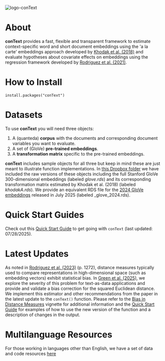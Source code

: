 ![logo-conText](https://user-images.githubusercontent.com/6556873/138291456-5dd454d2-b37c-478a-8e37-6b2b4c20710e.jpeg)

# About

**conText** provides a fast, flexible and transparent framework to estimate context-specific word and short document embeddings using the 'a la carte' embeddings approach developed by [Khodak et al. (2018)](https://arxiv.org/abs/1805.05388) and evaluate hypotheses about covariate effects on embeddings using the regression framework developed by [Rodriguez et al. (2021)](https://github.com/prodriguezsosa/EmbeddingRegression).

# How to Install

`install.packages("conText")`

# Datasets

To use **conText** you will need three objects: 

1. A (quanteda) **corpus** with the documents and corresponding document variables you want to evaluate.
2. A set of (GloVe) **pre-trained embeddings**.
3. A **transformation matrix** specific to the pre-trained embeddings.

**conText** includes sample objects for all three but keep in mind these are just meant to illustrate function implementations. In [this Dropbox folder](https://www.dropbox.com/sh/jsyrag7opfo7l7i/AAB1z7tumLuKihGu2-FDmhmKa?dl=0) we have included the raw versions of these objects including the full Stanford GloVe 300-dimensional embeddings (labeled _glove.rds_) and its corresponding transformation matrix estimated by Khodak et al. (2018) (labeled _khodakA.rds_). We provide an equivalent RDS file for the [2024 GloVe embeddings](https://nlp.stanford.edu/projects/glove/) released in July 2025 (labeled _glove_2024.rds).

# Quick Start Guides

Check out this [Quick Start Guide](https://github.com/prodriguezsosa/conText/blob/master/vignettes/quickstart.md) to get going with `conText` (last updated: 07/28/2025).

# Latest Updates

As noted in [Rodriguez et al. (2023)](https://www.cambridge.org/core/journals/american-political-science-review/article/embedding-regression-models-for-contextspecific-description-and-inference/4C90013E5C714C8483ED95CC699022FB) (p. 1272), distance measures typically used to compare representations in high-dimensional space (such as embedding vectors) exhibit statistical bias. In [Green et al. (2025)](https://www.cambridge.org/core/journals/political-analysis/article/measuring-distances-in-high-dimensional-spaces/88126F4A48F121387D249C1856C3665B), we explore the severity of this problem for text-as-data applications and provide and validate a bias correction for the squared Euclidean distance. We implement this estimator and other recommendations from the paper in the latest update to the `conText()` function. Please refer to the [Bias in Distance Measures](https://github.com/prodriguezsosa/conText/blob/master/updates/bias_in_distance_measures.md) vignette for additional information and the [Quick Start Guide](https://github.com/prodriguezsosa/conText/blob/master/vignettes/quickstart.md) for examples of how to use the new version of the function and a description of changes in the output.

# Multilanguage Resources

For those working in languages other than English, we have a set of data and code resources [here](https://alcembeddings.org/)

